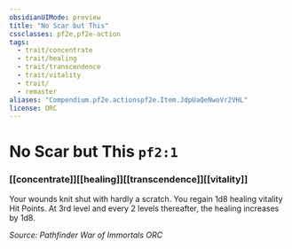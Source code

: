 ```yaml
---
obsidianUIMode: preview
title: "No Scar but This"
cssclasses: pf2e,pf2e-action
tags:
  - trait/concentrate
  - trait/healing
  - trait/transcendence
  - trait/vitality
  - trait/
  - remaster
aliases: "Compendium.pf2e.actionspf2e.Item.JdpUaQeNwoVr2VHL"
license: ORC
---
```

# No Scar but This `pf2:1`

### [[concentrate]][[healing]][[transcendence]][[vitality]]






Your wounds knit shut with hardly a scratch. You regain 1d8 healing vitality Hit Points. At 3rd level and every 2 levels thereafter, the healing increases by 1d8.

*Source: Pathfinder War of Immortals*
*ORC*